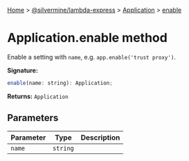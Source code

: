 [Home](./index) &gt; [@silvermine/lambda-express](./lambda-express.md) &gt; [Application](./lambda-express.application.md) &gt; [enable](./lambda-express.application.enable.md)

# Application.enable method

Enable a setting with `name`<!-- -->, e.g. `app.enable('trust proxy')`<!-- -->.

**Signature:**
```javascript
enable(name: string): Application;
```
**Returns:** `Application`

## Parameters

|  Parameter | Type | Description |
|  --- | --- | --- |
|  `name` | `string` |  |


